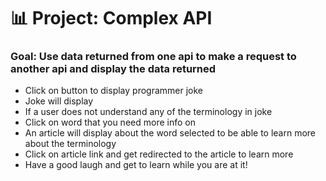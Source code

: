 # 📊 Project: Complex API 

### Goal: Use data returned from one api to make a request to another api and display the data returned

- Click on button to display programmer joke
- Joke will display
- If a user does not understand any of the terminology in joke 
- Click on word that you need more info on 
- An article will display about the word selected to be able to learn more about the terminology  
- Click on article link and get redirected to the article to learn more
- Have a good laugh and get to learn while you are at it! 
